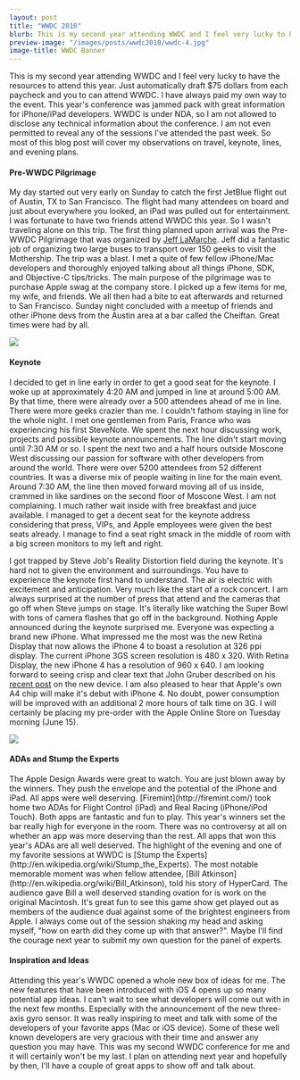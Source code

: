 ```yaml
---
layout: post
title: "WWDC 2010"
blurb: This is my second year attending WWDC and I feel very lucky to have the resources to attend this year.
preview-image: "/images/posts/wwdc2010/wwdc-4.jpg"
image-title: WWDC Banner 
---
```


This is my second year attending WWDC and I feel very lucky to have the resources to attend this year.  Just automatically draft $75 dollars from each paycheck and you to can attend WWDC.  I have always paid my own way to the event.  This year's conference was jammed pack with great information for iPhone/iPad developers.  WWDC is under NDA, so I am not allowed to disclose any technical information about the conference.  I am not even permitted to reveal any of the sessions I've attended the past week.  So most of this blog post will cover my observations on travel, keynote, lines, and evening plans.

<h4>Pre-WWDC Pilgrimage</h4>

My day started out very early on Sunday to catch the first JetBlue flight out of Austin, TX to San Francisco.  The flight had many attendees on board and just about everywhere you looked, an iPad was pulled out for entertainment.  I was fortunate to have two friends attend WWDC this year.  So I wasn't traveling alone on this trip.  The first thing planned upon arrival was the Pre-WWDC Pilgrimage that was organized by [Jeff LaMarche](http://iphonedevelopment.blogspot.com/).  Jeff did a fantastic job of organizing two large buses to transport over 150 geeks to visit the Mothership.  The trip was a blast.  I met a quite of few fellow iPhone/Mac developers and thoroughly enjoyed talking about all things iPhone, SDK, and Objective-C tips/tricks.  The main purpose of the pilgrimage was to purchase Apple swag at the company store.  I picked up a few items for me, my wife, and friends.  We all then had a bite to eat afterwards and returned to San Francisco.  Sunday night concluded with a meetup of friends and other iPhone devs from the Austin area at a bar called the Cheiftan.  Great times were had by all.

<div class="post_images">
	<img id="post_image" src="/images/posts/wwdc2010/wwdc-1-thumb.jpg"/>
</div>
<h4>Keynote</h4>

I decided to get in line early in order to get a good seat for the keynote.  I woke up at approximately 4:20 AM and jumped in line at around 5:00 AM.  By that time, there were already over a 500 attendees ahead of me in line.  There were more geeks crazier than me.  I couldn't fathom staying in line for the whole night.  I met one gentlemen from Paris, France who was experiencing his first SteveNote. We spent the next hour discussing work, projects and possible keynote announcements.  The line didn't start moving until 7:30 AM or so.  I spent the next two and a half hours outside Moscone West discussing our passion for software with other developers from around the world.  There were over 5200 attendees from 52 different countries.  It was a diverse mix of people waiting in line for the main event.  Around 7:30 AM, the line then moved forward moving all of us inside, crammed in like sardines on the second floor of Moscone West.  I am not complaining. I much rather wait inside with free breakfast and juice available.  I managed to get a decent seat for the keynote address considering that press, VIPs, and Apple employees were given the best seats already.  I manage to find a seat right smack in the middle of room with a big screen monitors to my left and right.  

I got trapped by Steve Job's Reality Distortion field during the keynote.  It's hard not to given the environment and surroundings.  You have to experience the keynote first hand to understand.  The air is electric with excitement and anticipation.  Very much like the start of a rock concert.  I am always surprised at the number of press that attend and the cameras that go off when Steve jumps on stage.  It's literally like watching the Super Bowl with tons of camera flashes that go off in the background.  Nothing Apple announced during the keynote surprised me. Everyone was expecting a brand new iPhone.  What impressed me the most was the new Retina Display that now allows the iPhone 4 to boast a resolution at 326 ppi display.  The current iPhone 3GS screen resolution is 480 x 320.  With Retina Display, the new iPhone 4 has a resolution of 960 x 640.  I am looking forward to seeing crisp and clear text that John Gruber described on his [recent post](http://daringfireball.net/2010/06/iphone_4) on the new device.  I am also pleased to hear that Apple's own A4 chip will make it's debut with iPhone 4.  No doubt, power consumption will be improved with an additional 2 more hours of talk time on 3G.  I will certainly be placing my pre-order with the Apple Online Store on Tuesday morning (June 15).  

<div class="post_images">
	<img id="post_image" src="/images/posts/wwdc2010/wwdc-3-thumb.jpg"/>
</div>

<h4> ADAs and Stump the Experts </h4>
The Apple Design Awards were great to watch.  You are just blown away by the winners.  They push the envelope and the potential of the iPhone and iPad.  All apps were well deserving.  [Firemint](http://firemint.com/) took home two ADAs for Flight Control (iPad) and Real Racing (iPhone/iPod Touch).  Both apps are fantastic and fun to play.  This year's winners set the bar really high for everyone in the room.  There was no controversy at all on whether an app was more deserving than the rest.  All apps that won this year's ADAs are all well deserved.  The highlight of the evening and one of my favorite sessions at WWDC is [Stump the Experts](http://en.wikipedia.org/wiki/Stump_the_Experts).  The most notable memorable moment was when fellow attendee, [Bill Atkinson](http://en.wikipedia.org/wiki/Bill_Atkinson), told his story of HyperCard.  The audience gave Bill a well deserved standing ovation for is work on the original Macintosh.  It's great fun to see this game show get played out as members of the audience dual against some of the brightest engineers from Apple.  I always come out of the session shaking my head and asking myself, "how on earth did they come up with that answer?".  Maybe I'll find the courage next year to submit my own question for the panel of experts.

<h4>Inspiration and Ideas</h4>
Attending this year's WWDC opened a whole new box of ideas for me.  The new features that have been introduced with iOS 4 opens up so many potential app ideas.  I can't wait to see what developers will come out with in the next few months.  Especially with the announcement of the new three-axis gyro sensor.  It was really inspiring to meet and talk with some of the developers of your favorite apps (Mac or iOS device).  Some of these well known developers are very gracious with their time and answer any question you may have.  This was my second WWDC conference for me and it will certainly won't be my last.  I plan on attending next year and hopefully by then, I'll have a couple of great apps to show off and talk about.  

